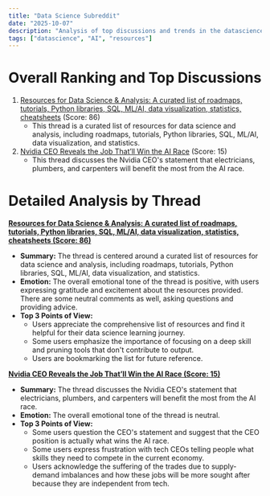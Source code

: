 ```yaml
---
title: "Data Science Subreddit"
date: "2025-10-07"
description: "Analysis of top discussions and trends in the datascience subreddit"
tags: ["datascience", "AI", "resources"]
---
```


# Overall Ranking and Top Discussions
1.  [Resources for Data Science & Analysis: A curated list of roadmaps, tutorials, Python libraries, SQL, ML/AI, data visualization, statistics, cheatsheets](https://www.reddit.com/r/datascience/comments/1o0eed8/resources_for_data_science_analysis_a_curated/) (Score: 86)
    *   This thread is a curated list of resources for data science and analysis, including roadmaps, tutorials, Python libraries, SQL, ML/AI, data visualization, and statistics.
2.  [Nvidia CEO Reveals the Job That’ll Win the AI Race](https://www.interviewquery.com/p/nvidia-ceo-ai-race) (Score: 15)
    *   This thread discusses the Nvidia CEO's statement that electricians, plumbers, and carpenters will benefit the most from the AI race.

# Detailed Analysis by Thread
**[Resources for Data Science & Analysis: A curated list of roadmaps, tutorials, Python libraries, SQL, ML/AI, data visualization, statistics, cheatsheets (Score: 86)](https://www.reddit.com/r/datascience/comments/1o0eed8/resources_for_data_science_analysis_a_curated/)**
*  **Summary:** The thread is centered around a curated list of resources for data science and analysis, including roadmaps, tutorials, Python libraries, SQL, ML/AI, data visualization, and statistics.
*  **Emotion:** The overall emotional tone of the thread is positive, with users expressing gratitude and excitement about the resources provided. There are some neutral comments as well, asking questions and providing advice.
*  **Top 3 Points of View:**
    *   Users appreciate the comprehensive list of resources and find it helpful for their data science learning journey.
    *   Some users emphasize the importance of focusing on a deep skill and pruning tools that don't contribute to output.
    *   Users are bookmarking the list for future reference.

**[Nvidia CEO Reveals the Job That’ll Win the AI Race (Score: 15)](https://www.interviewquery.com/p/nvidia-ceo-ai-race)**
*  **Summary:** The thread discusses the Nvidia CEO's statement that electricians, plumbers, and carpenters will benefit the most from the AI race.
*  **Emotion:** The overall emotional tone of the thread is neutral.
*  **Top 3 Points of View:**
    *   Some users question the CEO's statement and suggest that the CEO position is actually what wins the AI race.
    *   Some users express frustration with tech CEOs telling people what skills they need to compete in the current economy.
    *   Users acknowledge the suffering of the trades due to supply-demand imbalances and how these jobs will be more sought after because they are independent from tech.
